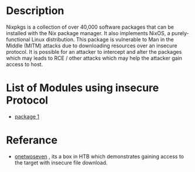 # Description
Nixpkgs is a collection of over 40,000 software packages that can be installed with the Nix package manager. It also implements NixOS, a purely-functional Linux distribution. This package is vulnerable to Man in the Middle (MITM) attacks due to downloading resources over an insecure protocol.
It is possible for an attacker to intercept and alter the packages which may leads to RCE / other attacks which may help the attacker gain access to host.

# List of Modules using insecure Protocol 
* [package 1](https://github.com/NixOS/nixpkgs/blob/master/pkgs/applications/office/libreoffice/src-fresh/download.nix)

# Referance
* [onetwoseven](https://0xrick.github.io/hack-the-box/onetwoseven/) , its a box in HTB which demonstrates gaining access to the target with insecure file download.